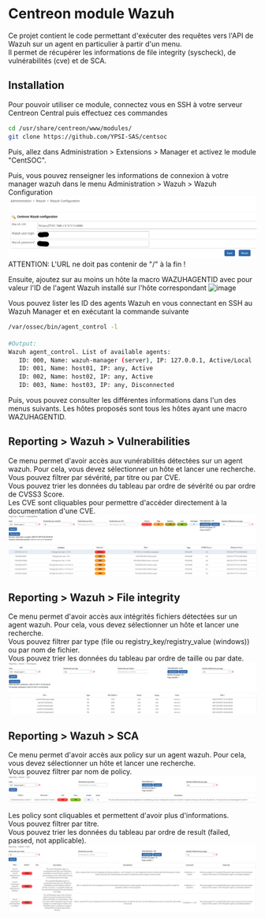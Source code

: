 # Centreon module Wazuh

Ce projet contient le code permettant d'exécuter des requêtes vers l'API de Wazuh sur un agent en particulier à partir d'un menu. </br>
Il permet de récupérer les informations de file integrity (syscheck), de vulnérabilités (cve) et de SCA.

## Installation

Pour pouvoir utiliser ce module, connectez vous en SSH à votre serveur Centreon Central puis effectuez ces commandes

```bash
cd /usr/share/centreon/www/modules/
git clone https://github.com/YPSI-SAS/centsoc
```

Puis, allez dans Administration > Extensions > Manager et activez le module "CentSOC".</br>

Puis, vous pouvez renseigner les informations de connexion à votre manager wazuh dans le menu Administration > Wazuh > Wazuh Configuration </br>
![image](./images/configuration_wazuh.png)
ATTENTION: L'URL ne doit pas contenir de "/" à la fin !

Ensuite, ajoutez sur au moins un hôte la macro WAZUHAGENTID avec pour valeur l'ID de l'agent Wazuh installé sur l'hôte correspondant
![image](https://github.com/YPSI-SAS/centsoc/assets/58302496/6bca9805-e1bd-4a18-839b-bc083c678359)

Vous pouvez lister les ID des agents Wazuh en vous connectant en SSH au Wazuh Manager et en exécutant la commande suivante

```bash
/var/ossec/bin/agent_control -l

#Output:
Wazuh agent_control. List of available agents:
   ID: 000, Name: wazuh-manager (server), IP: 127.0.0.1, Active/Local
   ID: 001, Name: host01, IP: any, Active
   ID: 002, Name: host02, IP: any, Active
   ID: 003, Name: host03, IP: any, Disconnected

```


Puis, vous pouvez consulter les différentes informations dans l'un des menus suivants. Les hôtes proposés sont tous les hôtes ayant une macro WAZUHAGENTID.

## Reporting > Wazuh > Vulnerabilities

Ce menu permet d'avoir accès aux vunérabilités détectées sur un agent wazuh. Pour cela, vous devez sélectionner un hôte et lancer une recherche. </br>
Vous pouvez filtrer par sévérité, par titre ou par CVE. </br>
Vous pouvez trier les données du tableau par ordre de sévérité ou par ordre de CVSS3 Score. </br>
Les CVE sont cliquables pour permettre d'accéder directement à la documentation d'une CVE.
![image](./images/reporting_vulnerabilities.png)

## Reporting > Wazuh > File integrity

Ce menu permet d'avoir accès aux intégrités fichiers détectées sur un agent wazuh. Pour cela, vous devez sélectionner un hôte et lancer une recherche. </br>
Vous pouvez filtrer par type (file ou registry_key/registry_value (windows)) ou par nom de fichier. </br>
Vous pouvez trier les données du tableau par ordre de taille ou par date. </br>
![image](./images/reporting_syscheck.png)

## Reporting > Wazuh > SCA

Ce menu permet d'avoir accès aux policy sur un agent wazuh. Pour cela, vous devez sélectionner un hôte et lancer une recherche. </br>
Vous pouvez filtrer par nom de policy. </br>
![image](./images/reporting_sca.png)

Les policy sont cliquables et permettent d'avoir plus d'informations. </br>
Vous pouvez filtrer par titre. </br>
Vous pouvez trier les données du tableau par ordre de result (failed, passed, not applicable). </br>
![image](./images/reporting_sca_policy.png)

